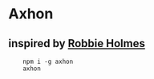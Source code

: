# Axhon
## inspired by [Robbie Holmes](https://twitter.com/robbiethegeek)
```
    npm i -g axhon
    axhon
```